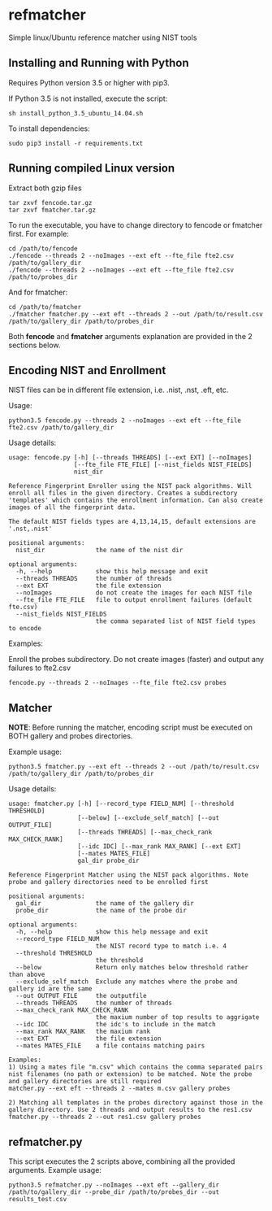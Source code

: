 # refmatcher

Simple linux/Ubuntu reference matcher using NIST tools

## Installing and Running with Python
Requires Python version 3.5 or higher with pip3.

If Python 3.5 is not installed, execute the script:

```
sh install_python_3.5_ubuntu_14.04.sh
```

To install dependencies:

```
sudo pip3 install -r requirements.txt
```

## Running compiled Linux version

Extract both gzip files
```
tar zxvf fencode.tar.gz
tar zxvf fmatcher.tar.gz
```

To run the executable, you have to change directory to fencode or fmatcher first. For example:
```
cd /path/to/fencode
./fencode --threads 2 --noImages --ext eft --fte_file fte2.csv /path/to/gallery_dir
./fencode --threads 2 --noImages --ext eft --fte_file fte2.csv /path/to/probes_dir
```
And for fmatcher:
```
cd /path/to/fmatcher
./fmatcher fmatcher.py --ext eft --threads 2 --out /path/to/result.csv /path/to/gallery_dir /path/to/probes_dir
```
Both **fencode** and **fmatcher** arguments explanation are provided in the 2 sections below.

## Encoding NIST and Enrollment

NIST files can be in different file extension, i.e. .nist, .nst, .eft, etc.

Usage:

```python3.5 fencode.py --threads 2 --noImages --ext eft --fte_file fte2.csv /path/to/gallery_dir```

Usage details:
```
usage: fencode.py [-h] [--threads THREADS] [--ext EXT] [--noImages]
                  [--fte_file FTE_FILE] [--nist_fields NIST_FIELDS]
                  nist_dir

Reference Fingerprint Enroller using the NIST pack algorithms. Will enroll all files in the given directory. Creates a subdirectory 'templates' which contains the enrollment information. Can also create images of all the fingerprint data.
        
The default NIST fields types are 4,13,14,15, default extensions are '.nst,.nist'

positional arguments:
  nist_dir              the name of the nist dir

optional arguments:
  -h, --help            show this help message and exit
  --threads THREADS     the number of threads
  --ext EXT             the file extension
  --noImages            do not create the images for each NIST file
  --fte_file FTE_FILE   file to output enrollment failures (default fte.csv)
  --nist_fields NIST_FIELDS
                        the comma separated list of NIST field types to encode
```
Examples: 

Enroll the probes subdirectory. Do not create images (faster) and output any failures to fte2.csv

```fencode.py --threads 2 --noImages --fte_file fte2.csv probes```

## Matcher

**NOTE**: Before running the matcher, encoding script must be executed on BOTH gallery and probes directories.

Example usage:

```python3.5 fmatcher.py --ext eft --threads 2 --out /path/to/result.csv /path/to/gallery_dir /path/to/probes_dir```

Usage details:
```
usage: fmatcher.py [-h] [--record_type FIELD_NUM] [--threshold THRESHOLD]
                   [--below] [--exclude_self_match] [--out OUTPUT_FILE]
                   [--threads THREADS] [--max_check_rank MAX_CHECK_RANK]
                   [--idc IDC] [--max_rank MAX_RANK] [--ext EXT]
                   [--mates MATES_FILE]
                   gal_dir probe_dir

Reference Fingerprint Matcher using the NIST pack algorithms. Note probe and gallery directories need to be enrolled first

positional arguments:
  gal_dir               the name of the gallery dir
  probe_dir             the name of the probe dir

optional arguments:
  -h, --help            show this help message and exit
  --record_type FIELD_NUM
                        the NIST record type to match i.e. 4
  --threshold THRESHOLD
                        the threshold
  --below               Return only matches below threshold rather than above
  --exclude_self_match  Exclude any matches where the probe and gallery id are the same
  --out OUTPUT_FILE     the outputfile
  --threads THREADS     the number of threads
  --max_check_rank MAX_CHECK_RANK
                        the maxium number of top results to aggrigate
  --idc IDC             the idc's to include in the match
  --max_rank MAX_RANK   the maxium rank
  --ext EXT             the file extension
  --mates MATES_FILE    a file contains matching pairs

Examples: 
1) Using a mates file "m.csv" which contains the comma separated pairs nist filenames (no path or extension) to be matched. Note the probe and gallery directories are still required 
matcher.py --ext eft --threads 2 --mates m.csv gallery probes

2) Matching all templates in the probes directory against those in the gallery directory. Use 2 threads and output results to the res1.csv 
fmatcher.py --threads 2 --out res1.csv gallery probes
```
## refmatcher.py

This script executes the 2 scripts above, combining all the provided arguments. Example usage:

```
python3.5 refmatcher.py --noImages --ext eft --gallery_dir /path/to/gallery_dir --probe_dir /path/to/probes_dir --out results_test.csv
